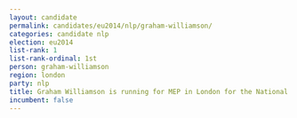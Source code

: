 ```yaml
---
layout: candidate
permalink: candidates/eu2014/nlp/graham-williamson/
categories: candidate nlp
election: eu2014
list-rank: 1
list-rank-ordinal: 1st
person: graham-williamson
region: london
party: nlp
title: Graham Williamson is running for MEP in London for the National Liberal Party
incumbent: false
---
```

